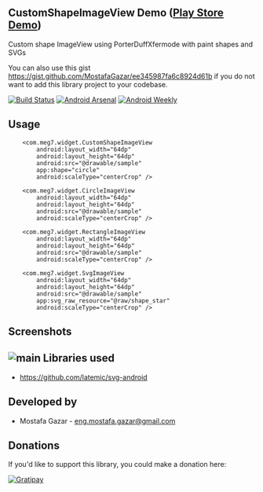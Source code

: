 CustomShapeImageView Demo ([Play Store Demo][1])
-------------------------

Custom shape ImageView using PorterDuffXfermode with paint shapes and SVGs

You can also use this gist https://gist.github.com/MostafaGazar/ee345987fa6c8924d61b if you do not want to add this library project to your codebase.

[![Build Status](https://travis-ci.org/MostafaGazar/CustomShapeImageView.svg)](https://travis-ci.org/MostafaGazar/CustomShapeImageView)
[![Android Arsenal](https://img.shields.io/badge/Android%20Arsenal-CustomShapeImageView-brightgreen.svg?style=flat)](https://android-arsenal.com/details/1/1197)
[![Android Weekly](http://img.shields.io/badge/Android%20Weekly-%2381-2CB3E5.svg?style=flat)](http://androidweekly.net/issues/issue-81)

Usage
-----
        <com.meg7.widget.CustomShapeImageView
            android:layout_width="64dp"
            android:layout_height="64dp"
            android:src="@drawable/sample"
            app:shape="circle"
            android:scaleType="centerCrop" />

        <com.meg7.widget.CircleImageView
            android:layout_width="64dp"
            android:layout_height="64dp"
            android:src="@drawable/sample"
            android:scaleType="centerCrop" />

        <com.meg7.widget.RectangleImageView
            android:layout_width="64dp"
            android:layout_height="64dp"
            android:src="@drawable/sample"
            android:scaleType="centerCrop" />

        <com.meg7.widget.SvgImageView
            android:layout_width="64dp"
            android:layout_height="64dp"
            android:src="@drawable/sample"
            app:svg_raw_resource="@raw/shape_star"
            android:scaleType="centerCrop" />
Screenshots
------------
![main](https://raw.githubusercontent.com/MostafaGazar/CustomShapeImageView/master/Screenshot_2016-01-19-09-17-37.png)
Libraries used
---------------
* https://github.com/latemic/svg-android

Developed by
------------
* Mostafa Gazar - <eng.mostafa.gazar@gmail.com>

Donations
------------
If you'd like to support this library, you could make a donation here:

[![Gratipay](http://img.shields.io/gratipay/MostafaGazar.svg)](https://gratipay.com/MostafaGazar)

[1]: https://play.google.com/store/apps/details?id=com.meg7.samples

